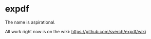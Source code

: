 # expdf
The name is aspirational.

All work right now is on the wiki: https://github.com/sverch/expdf/wiki

